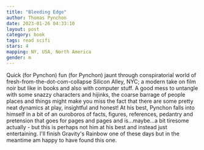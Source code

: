 ```yaml
---
title: "Bleeding Edge"
author: Thomas Pynchon
date: 2023-01-26 04:33:10
layout: post
category: book
tags: read scifi
stars: 4
mapping: NY, USA, North America
gender: m
---
```


Quick (for Pynchon) fun (for Pynchon) jaunt through conspiratorial world of fresh-from-the-dot-com-collapse Silicon Alley, NYC; a modern take on film noir but like in books and also with computer stuff. A good mess to untangle with some snazzy characters and hijinks, the coarse barrage of people places and things might make you miss the fact that there are some pretty neat dynamics at play, insightful and honest! At his best, Pynchon falls into himself in a bit of an ouroboros of facts, figures, references, pedantry and pretension that goes for pages and pages and is...maybe...a bit tiresome actually - but this is perhaps not him at his best and instead just entertaining. I'll finish Gravity's Rainbow one of these days but in the meantime am happy to have found this one.
